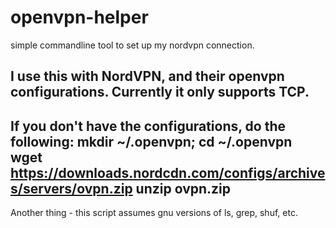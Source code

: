 # openvpn-helper
simple commandline tool to set up my nordvpn connection.

I use this with NordVPN, and their openvpn configurations.
Currently it only supports TCP.
--------------------------------------------------
If you don't have the configurations, do the following:
mkdir ~/.openvpn; cd ~/.openvpn
wget https://downloads.nordcdn.com/configs/archives/servers/ovpn.zip
unzip ovpn.zip
--------------------------------------------------

Another thing - this script assumes gnu versions of ls, grep, shuf, etc.
